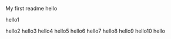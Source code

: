 My first readme
hello

hello1

hello2
hello3
hello4
hello5
hello6
hello7
hello8
hello9
hello10
hello
